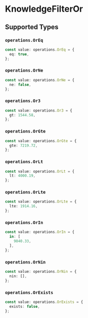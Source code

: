 # KnowledgeFilterOr


## Supported Types

### `operations.OrEq`

```typescript
const value: operations.OrEq = {
  eq: true,
};
```

### `operations.OrNe`

```typescript
const value: operations.OrNe = {
  ne: false,
};
```

### `operations.Or3`

```typescript
const value: operations.Or3 = {
  gt: 1544.58,
};
```

### `operations.OrGte`

```typescript
const value: operations.OrGte = {
  gte: 7219.72,
};
```

### `operations.OrLt`

```typescript
const value: operations.OrLt = {
  lt: 4000.19,
};
```

### `operations.OrLte`

```typescript
const value: operations.OrLte = {
  lte: 1914.16,
};
```

### `operations.OrIn`

```typescript
const value: operations.OrIn = {
  in: [
    9840.33,
  ],
};
```

### `operations.OrNin`

```typescript
const value: operations.OrNin = {
  nin: [],
};
```

### `operations.OrExists`

```typescript
const value: operations.OrExists = {
  exists: false,
};
```

